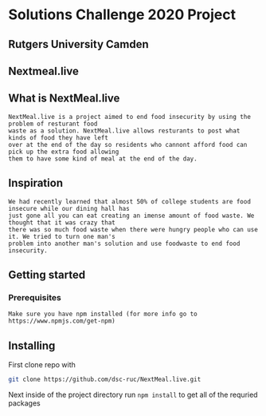 # Solutions Challenge 2020 Project
## Rutgers University Camden 
## Nextmeal.live

## What is NextMeal.live
    NextMeal.live is a project aimed to end food insecurity by using the problem of resturant food
    waste as a solution. NextMeal.live allows resturants to post what kinds of food they have left
    over at the end of the day so residents who cannont afford food can pick up the extra food allowing
    them to have some kind of meal at the end of the day.

## Inspiration
    We had recently learned that almost 50% of college students are food insecure while our dining hall has
    just gone all you can eat creating an imense amount of food waste. We thought that it was crazy that
    there was so much food waste when there were hungry people who can use it. We tried to turn one man's
    problem into another man's solution and use foodwaste to end food insecurity.

## Getting started
### Prerequisites
    Make sure you have npm installed (for more info go to https://www.npmjs.com/get-npm)

## Installing
First clone repo with 
```bash
git clone https://github.com/dsc-ruc/NextMeal.live.git
```
    
Next inside of the project directory run ```npm install``` to get all of the requried packages


